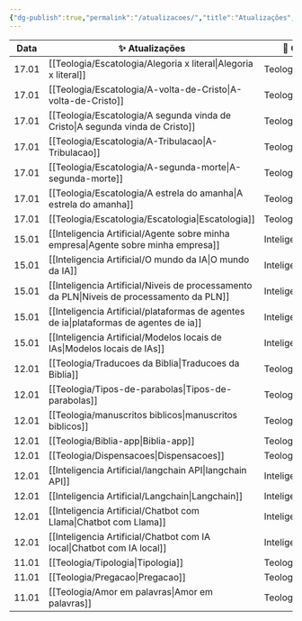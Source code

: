 ```yaml
---
{"dg-publish":true,"permalink":"/atualizacoes/","title":"Atualizações","metatags":{"description":"Atualizações recentes"},"updated":"2025-01-17T09:56:46.494-03:00"}
---
```



| Data  | ✨ Atualizações                                                                                | 📁 Categoria            |
| ----- | --------------------------------------------------------------------------------------------- | ----------------------- |
| 17.01 | [[Teologia/Escatologia/Alegoria x literal\|Alegoria x literal]]                            | Teologia/Escatologia    |
| 17.01 | [[Teologia/Escatologia/A-volta-de-Cristo\|A-volta-de-Cristo]]                              | Teologia/Escatologia    |
| 17.01 | [[Teologia/Escatologia/A segunda vinda de Cristo\|A segunda vinda de Cristo]]              | Teologia/Escatologia    |
| 17.01 | [[Teologia/Escatologia/A-Tribulacao\|A-Tribulacao]]                                        | Teologia/Escatologia    |
| 17.01 | [[Teologia/Escatologia/A-segunda-morte\|A-segunda-morte]]                                  | Teologia/Escatologia    |
| 17.01 | [[Teologia/Escatologia/A estrela do amanha\|A estrela do amanha]]                          | Teologia/Escatologia    |
| 17.01 | [[Teologia/Escatologia/Escatologia\|Escatologia]]                                          | Teologia/Escatologia    |
| 15.01 | [[Inteligencia Artificial/Agente sobre minha empresa\|Agente sobre minha empresa]]         | Inteligencia Artificial |
| 15.01 | [[Inteligencia Artificial/O mundo da IA\|O mundo da IA]]                                   | Inteligencia Artificial |
| 15.01 | [[Inteligencia Artificial/Niveis de processamento da PLN\|Niveis de processamento da PLN]] | Inteligencia Artificial |
| 15.01 | [[Inteligencia Artificial/plataformas de agentes de ia\|plataformas de agentes de ia]]     | Inteligencia Artificial |
| 15.01 | [[Inteligencia Artificial/Modelos locais de IAs\|Modelos locais de IAs]]                   | Inteligencia Artificial |
| 12.01 | [[Teologia/Traducoes da Biblia\|Traducoes da Biblia]]                                      | Teologia                |
| 12.01 | [[Teologia/Tipos-de-parabolas\|Tipos-de-parabolas]]                                        | Teologia                |
| 12.01 | [[Teologia/manuscritos biblicos\|manuscritos biblicos]]                                    | Teologia                |
| 12.01 | [[Teologia/Biblia-app\|Biblia-app]]                                                        | Teologia                |
| 12.01 | [[Teologia/Dispensacoes\|Dispensacoes]]                                                    | Teologia                |
| 12.01 | [[Inteligencia Artificial/langchain API\|langchain API]]                                   | Inteligencia Artificial |
| 12.01 | [[Inteligencia Artificial/Langchain\|Langchain]]                                           | Inteligencia Artificial |
| 12.01 | [[Inteligencia Artificial/Chatbot com Llama\|Chatbot com Llama]]                           | Inteligencia Artificial |
| 12.01 | [[Inteligencia Artificial/Chatbot com IA local\|Chatbot com IA local]]                     | Inteligencia Artificial |
| 11.01 | [[Teologia/Tipologia\|Tipologia]]                                                          | Teologia                |
| 11.01 | [[Teologia/Pregacao\|Pregacao]]                                                            | Teologia                |
| 11.01 | [[Teologia/Amor em palavras\|Amor em palavras]]                                            | Teologia                |
